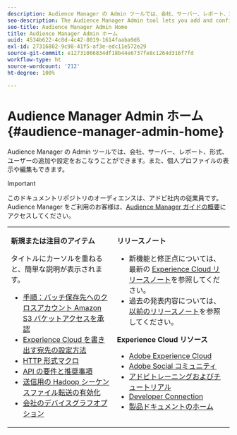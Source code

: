 ```yaml
---
description: Audience Manager の Admin ツールでは、会社、サーバー、レポート、形式、ユーザーの追加や設定をおこなうことができます。また、個人プロファイルの表示や編集もできます。
seo-description: The Audience Manager Admin tool lets you add and configure companies, servers, reports, formats, and users. You can also view or edit your personal profile.
seo-title: Audience Manager Admin Home
title: Audience Manager Admin ホーム
uuid: 4534b622-4c8d-4c42-8019-1614faaba9d6
exl-id: 27316802-9c98-41f5-af3e-edc11e572e29
source-git-commit: e12731066834df18b44e6737fe8c1264d316f7fd
workflow-type: ht
source-wordcount: '212'
ht-degree: 100%

---
```


# Audience Manager Admin ホーム {#audience-manager-admin-home}

Audience Manager の Admin ツールでは、会社、サーバー、レポート、形式、ユーザーの追加や設定をおこなうことができます。また、個人プロファイルの表示や編集もできます。

>[!IMPORTANT]
>
> このドキュメントリポジトリのオーディエンスは、アドビ社内の従業員です。Audience Manager をご利用のお客様は、[Audience Manager ガイドの概要](https://experienceleague.adobe.com/docs/audience-manager/user-guide/aam-home.html?lang=ja)にアクセスしてください。

<table id="table_882B0982144442F79328A4FA45BD5C7E" frame="none"> 
 <tbody> 
  <tr> 
   <td colname="col1" colsep="0" rowsep="0" valign="top"> <p class="head"> <b>新規または注目のアイテム</b> </p> <p>タイトルにカーソルを重ねると、簡単な説明が表示されます。 </p> <p> 
     <ul id="ul_A0416FDB65EB4774821C05664E14AB86"> 
      <li id="li_C528ED722C7241C8A0F492B250322EA7"><a href="admin-servers/admin-authorize-s3-cross-bucket.md#task_20B12994C5484A9D8CC40DF6F456CBE7"> 手順：バッチ保存先へのクロスアカウント Amazon S3 バケットアクセスを承認</a> </li> 
      <li id="li_582FD48ADC894E00AE5961E2E80A3A92"><a href="admin-destination-troubleshooting.md#set-up-destinations-export"> Experience Cloud を書き出す宛先の設定方法</a> </li> 
      <li id="li_AB7BFF82D42649F3B72DA7737B05E355"><a href="formats/web-formats.md#reference_C392124A5F3F42E49F8AADDBA601ADFE"> HTTP 形式マクロ</a> </li> 
      <li id="li_FEC2B72DC2A04BEAAC36259C0882CECB"><a href="admin-oauth2/aam-admin-api-requirements.md#concept_A7FAC9443CF34974A873E6B787616421"> API の要件と推奨事項</a> </li> 
      <li id="li_5994853C069A44B2A1A8F3169119F001"><a href="formats/enable-outbound-seq.md#concept_526744C9433F40BF8269E18245B2F0BD"> 送信用の Hadoop シーケンスファイル転送の有効化</a> </li> 
      <li id="li_EC1DE0200F4B4EA1A7FBAB6A05D9F746"><a href="companies/admin-device-graph-options.md#concept_563615F1018340C683E0EE075F8F639D"> 会社のデバイスグラフオプション</a> </li> 
     </ul> </p> </td> 
   <td colname="col2" valign="top"> <p class="head"><b>リリースノート</b> </p> 
    <ul id="ul_1AA5CED5DA0F4B78B8BC4D74539E97EF"> 
     <li id="li_1B636241BCC14468980CF415B15A875F">新機能と修正点については、最新の <a href="https://experienceleague.adobe.com/docs/release-notes/experience-cloud/current.html?lang=ja" format="https" scope="external">Experience Cloud リリースノート</a>を参照してください。 </li> 
     <li id="li_6AD053625237446FB9B581772896F64F">過去の発表内容については、<a href="https://experienceleague.adobe.com/docs/release-notes/experience-cloud/current.html?lang=ja" format="https" scope="external">以前のリリースノート</a>を参照してください。 </li> 
    </ul> <p class="head"> <b>Experience Cloud リソース</b> </p> 
    <ul id="ul_F8DE07F1ADBC411E894751F927BB1477"> 
     <li id="li_09B0F2E487CA4C55A723ACB5901C7B49"><a href="https://business.adobe.com/jp/products/marketing-cloud/main.html" format="http" scope="external"> Adobe Experience Cloud</a> </li> 
     <li id="li_B89CEA08B4954C6ABA2BBDA803A88427"> <a href="https://helpx.adobe.com/jp/support/social.html" format="http" scope="external"> Adobe Social コミュニティ</a> </li> 
     <li id="li_4F16686C311743C484013D84971EEBD3"> <a href="https://helpx.adobe.com/jp/learning.html?promoid=KAUDK" format="https" scope="external"> アドビトレーニングおよびチュートリアル</a> </li> 
     <li id="li_32581A0A26CB4F43833D607221154188"><a href="https://www.adobe.io" format="https" scope="external"> Developer Connection</a> </li> 
     <li id="li_49B2B95B1B4540C9A967F7DDBB4EB457"><a href="https://helpx.adobe.com/jp/support/experience-cloud.html" format="https" scope="external"> 製品ドキュメントのホーム</a> </li> 
    </ul> </td> 
  </tr> 
 </tbody> 
</table>
